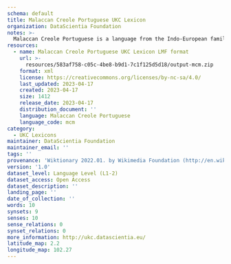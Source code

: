 ```yaml
---
schema: default
title: Malaccan Creole Portuguese UKC Lexicon
organization: DataScientia Foundation
notes: >-
  Malaccan Creole Portuguese is a language from the Indo-European family, spoken in Oceania. The UKC Lexicon of Malaccan Creole Portuguese is represented as a lexico-semantic network. It consists of words, word senses, synsets, as well as sense-level and synset-level relationships.
resources:
  - name: Malaccan Creole Portuguese UKC Lexicon LMF format
    url: >-
      resources/583af758-c05c-4be8-b9d1-7c1f125d5d18/output-mcm.zip
    format: xml
    license: https://creativecommons.org/licenses/by-nc-sa/4.0/
    last_updated: 2023-04-17
    created: 2023-04-17
    size: 1412
    release_date: 2023-04-17
    distribution_document: ''
    language: Malaccan Creole Portuguese
    language_code: mcm
category:
  - UKC Lexicons
maintainer: DataScientia Foundation
maintainer_email: ''
tags: ''
provenance: 'Wiktionary 2022.01. by Wikimedia Foundation (http://en.wiktionary.org); Princeton WordNet 2.1 by Princeton University (https://wordnet.princeton.edu)'
version: '1.0'
dataset_level: Language Level (L1-2)
dataset_access: Open Access
dataset_description: ''
landing_page: ''
date_of_collection: ''
words: 10
synsets: 9
senses: 10
sense_relations: 0
synset_relations: 0
more_information: http://ukc.datascientia.eu/
latitude_map: 2.2
longitude_map: 102.27
---
```

